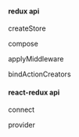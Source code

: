 #### redux api

createStore

compose

applyMiddleware

bindActionCreators

#### react-redux api

connect

provider